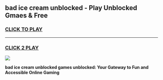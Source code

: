
## bad ice cream unblocked - Play Unblocked Gmaes & Free
<h3>
<a href="https://news.freeplayer.one?title=bad_ice_cream_unblocked&ref=16F">CLICK TO PLAY</a></h3>
<hr>

<h3>
<a href="https://news.freeplayer.one?title=bad_ice_cream_unblocked&ref=16F">CLICK 2 PLAY</a>
  
</h3>

<a href="https://news.freeplayer.one?title=bad_ice_cream_unblocked&ref=16F/"><img src="https://clearcache.store/games.png"></a>


**bad ice cream unblocked games unblocked: Your Gateway to Fun and Accessible Online Gaming**
